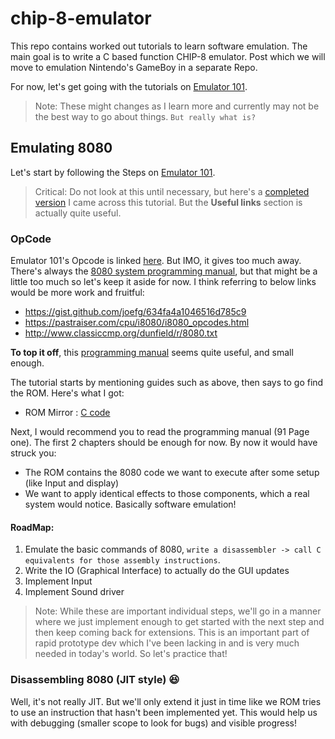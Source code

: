 # chip-8-emulator

This repo contains worked out tutorials to learn software emulation. The main goal is to write a C based function CHIP-8 emulator. Post which we will move to emulation Nintendo's GameBoy in a separate Repo.

For now, let's get going with the tutorials on [Emulator 101](http://emulator101.com).
> Note: These might changes as I learn more and currently may not be the best way to go about things. `But really what is?`


## Emulating 8080

Let's start by following the Steps on [Emulator 101](http://emulator101.com).

> Critical: Do not look at this until necessary, but here's a [completed version](https://github.com/herrecito/invaders) I came across this tutorial. But the **Useful links** section is actually quite useful.

### OpCode
Emulator 101's Opcode is linked [here](http://www.emulator101.com/8080-by-opcode.html). But IMO, it gives too much away. There's always the [8080 system programming manual](http://www.nj7p.info/Manuals/PDFs/Intel/9800153B.pdf), but that might be a little too much so let's keep it aside for now. I think referring to below links would be more work and fruitful:
- https://gist.github.com/joefg/634fa4a1046516d785c9
- https://pastraiser.com/cpu/i8080/i8080_opcodes.html
- http://www.classiccmp.org/dunfield/r/8080.txt

**To top it off**, this [programming manual](https://drakeor.com/uploads/8080-Programmers-Manual.pdf) seems quite useful, and small enough.

The tutorial starts by mentioning guides such as above, then says to go find the ROM. Here's what I got:
- ROM Mirror : [C code](https://drakeor.com/uploads/invaders.zip)

Next, I would recommend you to read the programming manual (91 Page one). The first 2 chapters should be enough for now. By now it would have struck you:
- The ROM contains the 8080 code we want to execute after some setup (like Input and display)
- We want to apply identical effects to those components, which a real system would notice. Basically software emulation!

#### RoadMap:
1. Emulate the basic commands of 8080, `write a disassembler -> call C equivalents for those assembly instructions`.
1. Write the IO (Graphical Interface) to actually do the GUI updates
1. Implement Input
1. Implement Sound driver 

> Note: While these are important individual steps, we'll go in a manner where we just implement enough to get started with the next step and then keep coming back for extensions. This is an important part of rapid prototype dev which I've been lacking in and is very much needed in today's world. So let's practice that!


### Disassembling 8080 (JIT style) :laughing: 

Well, it's not really JIT. But we'll only extend it just in time like we ROM tries to use an instruction that hasn't been implemented yet. This would help us with debugging (smaller scope to look for bugs) and visible progress!
